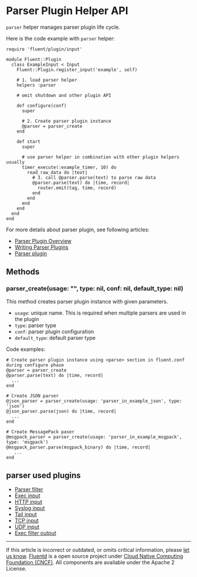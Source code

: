# Parser Plugin Helper API

`parser` helper manages parser plugin life cycle.

Here is the code example with `parser` helper:

``` {.CodeRay}
require 'fluent/plugin/input'

module Fluent::Plugin
  class ExampleInput < Input
    Fluent::Plugin.register_input('example', self)

    # 1. load parser helper
    helpers :parser

    # omit shutdown and other plugin API

    def configure(conf)
      super

      # 2. Create parser plugin instance
      @parser = parser_create
    end

    def start
      super

      # use parser helper in combination with other plugin helpers usually
      timer_execute(:example_timer, 10) do
        read_raw_data do |text|
          # 3. call @parser.parse(text) to parse raw data
          @parser.parse(text) do |time, record|
            router.emit(tag, time, record)
          end
        end
      end
    end
  end
end
```

For more details about parser plugin, see following articles:

-   [Parser Plugin Overview](/plugins/parser/README.md)
-   [Writing Parser Plugins](/developer/api-plugin-parser.md)
-   [Parser plugin](/configuration/parse-section.md)


## Methods


### parser\_create(usage: "", type: nil, conf: nil, default\_type: nil)

This method creates parser plugin instance with given parameters.

-   `usage`: unique name. This is required when multiple parsers are
    used in the plugin
-   `type`: parser type
-   `conf`: parser plugin configuration
-   `default_type`: default parser type

Code examples:

``` {.CodeRay}
# Create parser plugin instance using <parse> section in fluent.conf during configure phase
@parser = parser_create
@parser.parse(text) do |time, record|
  ...
end

# Create JSON parser
@json_parser = parser_create(usage: 'parser_in_example_json', type: 'json')
@json_parser.parse(json) do |time, record|
  ...
end

# Create MessagePack paser
@msgpack_parser = parser_create(usage: 'parser_in_example_msgpack', type: 'msgpack')
@msgpack_parser.parse(msgpack_binary) do |time, record|
   ...
end
```


## parser used plugins

-   [Parser filter](/plugins/filter/parser.md)
-   [Exec input](/plugins/input/exec.md)
-   [HTTP input](/plugins/input/http.md)
-   [Syslog input](/plugins/input/syslog.md)
-   [Tail input](/plugins/input/tail.md)
-   [TCP input](/plugins/input/tcp.md)
-   [UDP input](/plugins/input/udp.md)
-   [Exec filter output](/plugins/output/exec_filter.md)


------------------------------------------------------------------------

If this article is incorrect or outdated, or omits critical information, please [let us know](https://github.com/fluent/fluentd-docs/issues?state=open).
[Fluentd](http://www.fluentd.org/) is a open source project under [Cloud Native Computing Foundation (CNCF)](https://cncf.io/). All components are available under the Apache 2 License.
